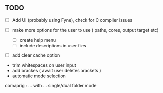 ## TODO

  - [ ] Add UI (probably using Fyne), check for C compiler issues
  - [ ] make more options for the user to use ( paths, cores, output target etc)
    - [ ] create help menu
    - [ ] include descriptions in user files
  - [ ] add clear cache option


- trim whitespaces on user input
- add brackes ( await user deletes brackets )
-  automatic mode selection

comaprig : ... with ...
single/dual folder mode 
